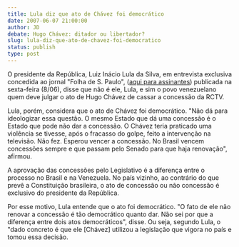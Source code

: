 ```yaml
---
title: Lula diz que ato de Chávez foi democrático
date: 2007-06-07 21:00:00
author: JD
debate: Hugo Chávez: ditador ou libertador?
slug: lula-diz-que-ato-de-chavez-foi-democratico
status: publish 
type: post
---
```


  
O presidente da República, Luiz Inácio Lula da Silva, em entrevista exclusiva concedida ao jornal "Folha de S. Paulo", ([aqui para assinantes](http://www1.folha.uol.com.br/fsp/brasil/fc0806200702.htm)) publicada na sexta-feira (8/06), disse que não é ele, Lula, e sim o povo venezuelano quem deve julgar o ato de Hugo Chávez de cassar a concessão da RCTV.   
  
Lula, porém, considera que o ato de Chávez foi democrático. "Não dá para ideologizar essa questão. O mesmo Estado que dá uma concessão é o Estado que pode não dar a concessão. O Chávez teria praticado uma violência se tivesse, após o fracasso do golpe, feito a intervenção na televisão. Não fez. Esperou vencer a concessão. No Brasil vencem concessões sempre e que passam pelo Senado para que haja renovação", afirmou.  
  
A aprovação das concessões pelo Legislativo é a diferença entre o processo no Brasil e na Venezuela. No país vizinho, ao contrário do que prevê a Constituição brasileira, o ato de concessão ou não concessão é exclusivo do presidente da República.   
  
Por esse motivo, Lula entende que o ato foi democrático. "O fato de ele não renovar a concessão é tão democrático quanto dar. Não sei por que a diferença entre dois atos democráticos", disse. Ou seja, segundo Lula, o "dado concreto é que ele [Chávez] utilizou a legislação que vigora no país e tomou essa decisão.
